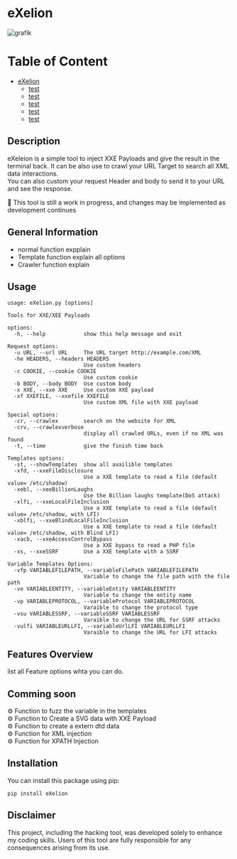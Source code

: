 # eXelion

 
![grafik](https://github.com/user-attachments/assets/42668cbc-aeb2-4209-8c07-a0cf693011cb)<br/>

# Table of Content
- [eXelion](#eXelion)
  * [test](#test)
  * [test](#test)
  * [test](#test)
  * [test](#test)
  * [test](#test)

## Description

eXeleion is a simple tool to inject XXE Payloads and give the result in the terminal back.
It can be also use to crawl your URL Target to search all XML data interactions.  
You can also custom your request Header and body to send it to your URL and see the response. 

🔧 This tool is still a work in progress, and changes may be implemented as development continues

## General Information
- normal function expplain
- Template function explain
  all options
- Crawler function explain

## Usage
```
usage: eXelion.py [options]

Tools for XXE/XEE Payloads

options:
  -h, --help            show this help message and exit

Request options:
  -u URL, --url URL     The URL target http://example.com/XML
  -he HEADERS, --headers HEADERS
                        Use custom headers
  -c COOKIE, --cookie COOKIE
                        Use custom cookie
  -b BODY, --body BODY  Use custom body
  -x XXE, --xxe XXE     Use custom XXE payload
  -xf XXEFILE, --xxefile XXEFILE
                        Use custom XML file with XXE payload

Special options:
  -cr, --crawlex        search on the website for XML
  -crv, --crawlexverbose
                        display all crawled URLs, even if no XML was found
  -t, --time            give the finish time back

Templates options:
  -st, --showTemplates  show all availible templates
  -xfd, --xxeFileDisclosure
                        Use a XXE template to read a file (default value= /etc/shadow)
  -xebl, --xeeBillionLaughs
                        Use the Billion laughs template(DoS attack)
  -xlfi, --xxeLocalFileInclusion
                        Use a XXE template to read a file (default value= /etc/shadow, with LFI)
  -xblfi, --xxeBlindLocalFileInclusion
                        Use a XXE template to read a file (default value= /etc/shadow, with Blind LFI)
  -xacb, --xxeAccessControlBypass
                        Use a XXE bypass to read a PHP file
  -xs, --xxeSSRF        Use a XXE template with a SSRF

Variable Templates Options:
  -vfp VARIABLEFILEPATH, --variableFilePath VARIABLEFILEPATH
                        Variable to change the file path with the file path
  -ve VARIABLEENTITY, --variableEntity VARIABLEENTITY
                        Variable to change the entity name
  -vp VARIABLEPROTOCOL, --variableProtocol VARIABLEPROTOCOL
                        Varaible to change the protocol type
  -vsu VARIABLESSRF, --variableSSRF VARIABLESSRF
                        Varaible to change the URL for SSRF attacks
  -vulfi VARIABLEURLLFI, --variableUrlLFI VARIABLEURLLFI
                        Varaible to change the URL for LFI attacks
 ```                                                                      

 

## Features Overview
list all Feature options whta you can do. 

## Comming soon
⚙️ Function to fuzz the variable in the templates</br>
⚙️ Function to Create a SVG data with XXE Payload</br>
⚙️ Function to create a extern dtd data</br>
⚙️ Function for XML injection</br>
⚙️ Function for XPATH Injection</br>



## Installation

You can install this package using pip:

```install
pip install eXelion
```


## Disclaimer
This project, including the hacking tool, was developed solely to enhance my coding skills. Users of this tool are fully responsible for any consequences arising from its use.
